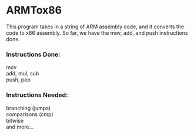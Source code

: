 # ARMTox86
This program takes in a string of ARM assembly code, and it converts the code to x86 assembly. So far, we have the mov, add, and push instructions done.

### Instructions Done:  
mov  
add, mul, sub  
push, pop  

### Instructions Needed:  
branching (jumps)  
comparisons (cmp)  
bitwise  
and more...
